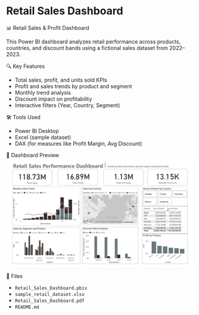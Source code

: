 # Retail Sales Dashboard

 📊 Retail Sales & Profit Dashboard

This Power BI dashboard analyzes retail performance across products, countries, and discount bands using a fictional sales dataset from 2022–2023.

 🔍 Key Features
- Total sales, profit, and units sold KPIs
- Profit and sales trends by product and segment
- Monthly trend analysis
- Discount impact on profitability
- Interactive filters (Year, Country, Segment)

 🛠 Tools Used
- Power BI Desktop
- Excel (sample dataset)
- DAX (for measures like Profit Margin, Avg Discount)

 📸 Dashboard Preview
![Dasboard](image/Dashboard.jpg)

 📂 Files
- `Retail_Sales_Dashboard.pbix`
- `sample_retail_dataset.xlsx`
- `Retail_Sales_Dashboard.pdf`
- `README.md`



